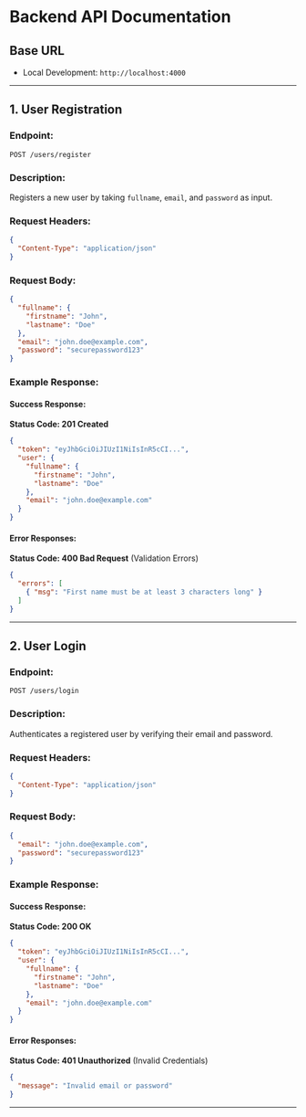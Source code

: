 # **Backend API Documentation**

## **Base URL**

- Local Development: `http://localhost:4000`

---

## **1. User Registration**

### **Endpoint:**

`POST /users/register`

### **Description:**

Registers a new user by taking `fullname`, `email`, and `password` as input.

### **Request Headers:**

```json
{
  "Content-Type": "application/json"
}
```

### **Request Body:**

```json
{
  "fullname": {
    "firstname": "John",
    "lastname": "Doe"
  },
  "email": "john.doe@example.com",
  "password": "securepassword123"
}
```

### **Example Response:**

#### **Success Response:**

**Status Code: 201 Created**

```json
{
  "token": "eyJhbGciOiJIUzI1NiIsInR5cCI...",
  "user": {
    "fullname": {
      "firstname": "John",
      "lastname": "Doe"
    },
    "email": "john.doe@example.com"
  }
}
```

#### **Error Responses:**

**Status Code: 400 Bad Request** (Validation Errors)

```json
{
  "errors": [
    { "msg": "First name must be at least 3 characters long" }
  ]
}
```

---


## **2. User Login**

### **Endpoint:**

`POST /users/login`

### **Description:**

Authenticates a registered user by verifying their email and password.

### **Request Headers:**

```json
{
  "Content-Type": "application/json"
}
```

### **Request Body:**

```json
{
  "email": "john.doe@example.com",
  "password": "securepassword123"
}
```

### **Example Response:**

#### **Success Response:**

**Status Code: 200 OK**

```json
{
  "token": "eyJhbGciOiJIUzI1NiIsInR5cCI...",
  "user": {
    "fullname": {
      "firstname": "John",
      "lastname": "Doe"
    },
    "email": "john.doe@example.com"
  }
}
```

#### **Error Responses:**

**Status Code: 401 Unauthorized** (Invalid Credentials)

```json
{
  "message": "Invalid email or password"
}
```

---